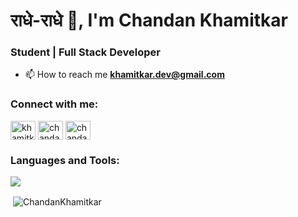 <h1 align="left">राधे-राधे 👋, I'm Chandan Khamitkar</h1>
<h3 align="left">Student | Full Stack Developer</h3>
<!-- <img align="right" alt="coding" width="400" src="https://img.freepik.com/free-vector/hand-drawn-web-developers_23-2148819604.jpg?size=626&ext=jpg&uid=R98464249&ga=GA1.1.625671331.1680357616&semt=ais"> -->


- 📫 How to reach me **khamitkar.dev@gmail.com**

<h3 align="left">Connect with me:</h3>
<p align="left">
<a href="[https://linkedin.com/in/khamitkar sai chandan](https://www.linkedin.com/in/khamitkar-sai-chandan-b91802259/)" target="blank"><img align="center" src="https://raw.githubusercontent.com/rahuldkjain/github-profile-readme-generator/master/src/images/icons/Social/linked-in-alt.svg" alt="khamitkar sai chandan" height="30" width="40" /></a>
<a href="https://www.leetcode.com/chandan_6" target="blank"><img align="center" src="https://raw.githubusercontent.com/rahuldkjain/github-profile-readme-generator/master/src/images/icons/Social/leet-code.svg" alt="chandan_6" height="30" width="40" /></a>
<a href="https://www.leetcode.com/chandan_6" target="blank"><img align="center" src="https://raw.githubusercontent.com/rahuldkjain/github-profile-readme-generator/master/src/images/icons/Social/twitter.svg" alt="chandan_6" height="30" width="40" /></a>
</p>

<h3 align="left">Languages and Tools:</h3>
<p align="left">
  <a href="https://skillicons.dev">
    <img src="https://skillicons.dev/icons?i=nextjs,react,nuxtjs,vite,nodejs,express,prisma,postgres,mongodb,mysql,firebase,ts,js,flask,tailwindcss,git,css,html,c,cpp,jquery,github,postman,discord,linkedin,vercel,notion&perline=10" />
  </a>
</p>

<p>&nbsp;<img align="center" src="https://github-readme-stats.vercel.app/api?username=ChandanKhamitkar&show_icons=true&locale=en" alt="ChandanKhamitkar" /></p>

